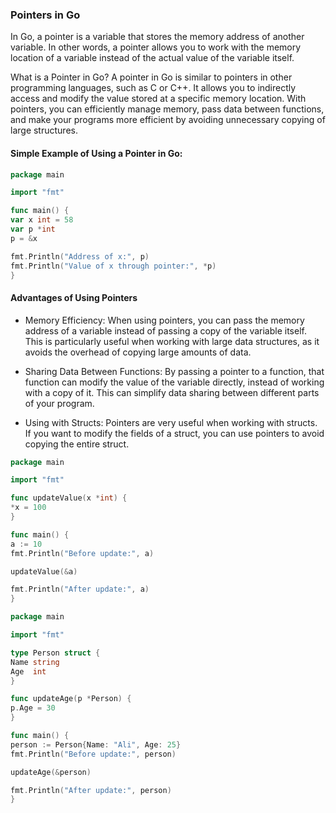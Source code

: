 ### Pointers in Go

In Go, a pointer is a variable that stores the memory address of another variable. In other words, a pointer allows you
to work with the memory location of a variable instead of the actual value of the variable itself.

What is a Pointer in Go?
A pointer in Go is similar to pointers in other programming languages, such as C or C++. It allows you to indirectly
access and modify the value stored at a specific memory location. With pointers, you can efficiently manage memory, pass
data between functions, and make your programs more efficient by avoiding unnecessary copying of large structures.

#### Simple Example of Using a Pointer in Go:

```go
package main

import "fmt"

func main() {
var x int = 58
var p *int
p = &x

fmt.Println("Address of x:", p)
fmt.Println("Value of x through pointer:", *p)
}

```

#### Advantages of Using Pointers

- Memory Efficiency: When using pointers, you can pass the memory address of a variable instead of passing a copy of the
variable itself. This is particularly useful when working with large data structures, as it avoids the overhead of
copying large amounts of data.

- Sharing Data Between Functions: By passing a pointer to a function, that function can modify the value of the variable
directly, instead of working with a copy of it. This can simplify data sharing between different parts of your
program.

- Using with Structs: Pointers are very useful when working with structs. If you want to modify the fields of a struct,
you can use pointers to avoid copying the entire struct.

```go
package main

import "fmt"

func updateValue(x *int) {
*x = 100
}

func main() {
a := 10
fmt.Println("Before update:", a)

updateValue(&a)

fmt.Println("After update:", a)
}

```
```go
package main

import "fmt"

type Person struct {
Name string
Age  int
}

func updateAge(p *Person) {
p.Age = 30
}

func main() {
person := Person{Name: "Ali", Age: 25}
fmt.Println("Before update:", person)

updateAge(&person)

fmt.Println("After update:", person)
}

```


